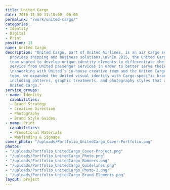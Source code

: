 ```yaml
---
title: United Cargo
date: 2016-11-30 11:18:00 -06:00
permalink: "/work/united-cargo/"
categories:
- Identity
- Digital
- Print
position: 13
name: United Cargo
description: "United Cargo, part of United Airlines, is an air cargo service that
  provides shipping and business solutions.\n\nIn 2015, the United Cargo marketing
  team wanted to develop unique identity elements to differentiate their business-to-business
  service from United passenger services in order to better serve their customers.
  \n\nWorking with United’s in-house creative team and the United Cargo marketing
  team, we expanded the United visual identity with Cargo-specific brand elements
  including patterns, graphic treatments, and photography styles that are uniquely
  United Cargo."
service_groups:
- name: Identity
  capabilities:
  - Brand Strategy
  - Creative Direction
  - Photography
  - Brand Style Guides
- name: Print
  capabilities:
  - Promotional Materials
  - Wayfinding & Signage
cover_photo: "/uploads/Portfolio_UnitedCargo_Cover-Portfolio.png"
photos:
- "/uploads/Portfolio_UnitedCargo_Cover-Project.png"
- "/uploads/Portfolio_UnitedCargo_Photo.png"
- "/uploads/Portfolio_UnitedCargo_Banners.png"
- "/uploads/Portfolio_UnitedCargo_Guidelines.png"
- "/uploads/Portfolio_UnitedCargo_Photo-2.png"
- "/uploads/Portfolio_UnitedCargo_Brand-Elements.png"
layout: project
---
```


